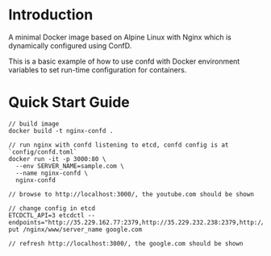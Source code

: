 # Introduction
A minimal Docker image based on Alpine Linux with Nginx
which is dynamically configured using ConfD.

This is a basic example of how to use confd with Docker environment variables
to set run-time configuration for containers.

# Quick Start Guide

```
// build image
docker build -t nginx-confd .

// run nginx with confd listening to etcd, confd config is at `config/confd.toml`
docker run -it -p 3000:80 \
  --env SERVER_NAME=sample.com \
  --name nginx-confd \
  nginx-confd

// browse to http://localhost:3000/, the youtube.com should be shown

// change config in etcd
ETCDCTL_API=3 etcdctl --endpoints="http://35.229.162.77:2379,http://35.229.232.238:2379,http://35.221.194.187:2379" put /nginx/www/server_name google.com

// refresh http://localhost:3000/, the google.com should be shown
```

